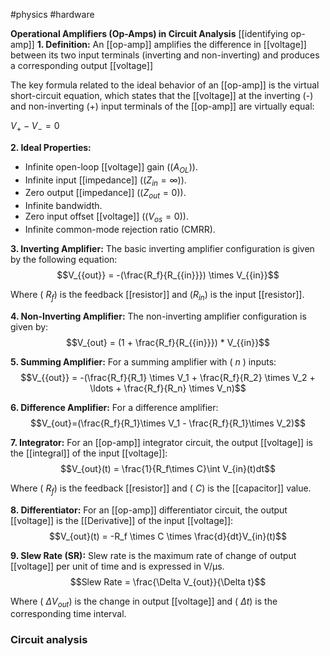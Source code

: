 #physics #hardware 

**Operational Amplifiers (Op-Amps) in Circuit Analysis**
[[identifying op-amp]]
**1. Definition:**
An [[op-amp]] amplifies the difference in [[voltage]] between its two input terminals (inverting and non-inverting) and produces a corresponding output [[voltage]]

The key formula related to the ideal behavior of an [[op-amp]] is the virtual short-circuit equation, which states that the [[voltage]] at the inverting (-) and non-inverting (+) input terminals of the [[op-amp]] are virtually equal:

$V_+-V_-=0$

**2. Ideal
Properties:**
- Infinite open-loop [[voltage]] gain ($(A_{{OL}}$)).
- Infinite input [[impedance]] ($(Z_{{in}} = \infty$)).
- Zero output [[impedance]] ($(Z_{{out}} = 0$)).
- Infinite bandwidth.
- Zero input offset [[voltage]] ($(V_{{os}} = 0$)).
- Infinite common-mode rejection ratio (CMRR).

**3. Inverting Amplifier:**
The basic inverting amplifier configuration is given by the following equation:
$$V_{{out}} = -(\frac{R_f}{R_{{in}}}) \times V_{{in}}$$

Where ( $R_f$) is the feedback [[resistor]] and ($R_{{in}}$) is the input [[resistor]].

**4. Non-Inverting Amplifier:**
The non-inverting amplifier configuration is given by:$$V_{out} = (1 + \frac{R_f}{R_{{in}}}) * V_{{in}}$$

**5. Summing Amplifier:**
For a summing amplifier with ( $n$ ) inputs:
$$V_{{out}} = -(\frac{R_f}{R_1} \times V_1 + \frac{R_f}{R_2} \times V_2 + \ldots + \frac{R_f}{R_n} \times V_n)$$

**6. Difference Amplifier:**
For a difference amplifier:
$$V_{out}=(\frac{R_f}{R_1}\times V_1 - \frac{R_f}{R_1}\times V_2)$$

**7. Integrator:**
For an [[op-amp]] integrator circuit, the output [[voltage]] is the [[integral]] of the input [[voltage]]:
$$V_{out}(t) = \frac{1}{R_f\times C}\int V_{in}(t)dt$$

Where ( $R_f$) is the feedback [[resistor]] and ( $C$) is the [[capacitor]] value.

**8. Differentiator:**
For an [[op-amp]] differentiator circuit, the output [[voltage]] is the [[Derivative]] of the input [[voltage]]:
$$V_{out}(t) = -R_f \times C \times \frac{d}{dt}V_{in}(t)$$

**9. Slew Rate (SR):**
Slew rate is the maximum rate of change of output [[voltage]] per unit of time and is expressed in V/µs.
$$Slew Rate = \frac{\Delta V_{out}}{\Delta t}$$

Where ( $\Delta V_{{out}}$) is the change in output [[voltage]] and ( $\Delta t$) is the corresponding time interval.

### Circuit analysis
